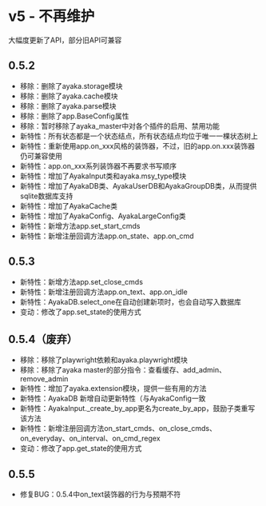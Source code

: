 # v5 - 不再维护

大幅度更新了API，部分旧API可兼容

## 0.5.2

- 移除：删除了ayaka.storage模块
- 移除：删除了ayaka.cache模块
- 移除：删除了ayaka.parse模块
- 移除：删除了app.BaseConfig属性
- 移除：暂时移除了ayaka_master中对各个插件的启用、禁用功能
- 新特性：所有状态都是一个状态结点，所有状态结点均位于唯一一棵状态树上
- 新特性：重新使用app.on_xxx风格的装饰器，不过，旧的app.on.xxx装饰器仍可兼容使用
- 新特性：app.on_xxx系列装饰器不再要求书写顺序
- 新特性：增加了AyakaInput类和ayaka.msy_type模块
- 新特性：增加了AyakaDB类、AyakaUserDB和AyakaGroupDB类，从而提供sqlite数据库支持
- 新特性：增加了AyakaCache类
- 新特性：增加了AyakaConfig、AyakaLargeConfig类
- 新特性：新增方法app.set_start_cmds
- 新特性：新增注册回调方法app.on_state、app.on_cmd

## 0.5.3

- 新特性：新增方法app.set_close_cmds
- 新特性：新增注册回调方法app.on_text、app.on_idle
- 新特性：AyakaDB.select_one在自动创建新项时，也会自动写入数据库
- 变动：修改了app.set_state的使用方式

## 0.5.4（废弃）

- 移除：移除了playwright依赖和ayaka.playwright模块
- 移除：移除了ayaka master的部分指令：查看缓存、add_admin、remove_admin
- 新特性：增加了ayaka.extension模块，提供一些有用的方法
- 新特性：AyakaDB 新增自动更新特性（与AyakaConfig一致
- 新特性：AyakaInput._create_by_app更名为create_by_app，鼓励子类重写该方法
- 新特性：新增注册回调方法on_start_cmds、on_close_cmds、on_everyday、on_interval、on_cmd_regex
- 变动：修改了app.get_state的使用方式

## 0.5.5

- 修复BUG：0.5.4中on_text装饰器的行为与预期不符
